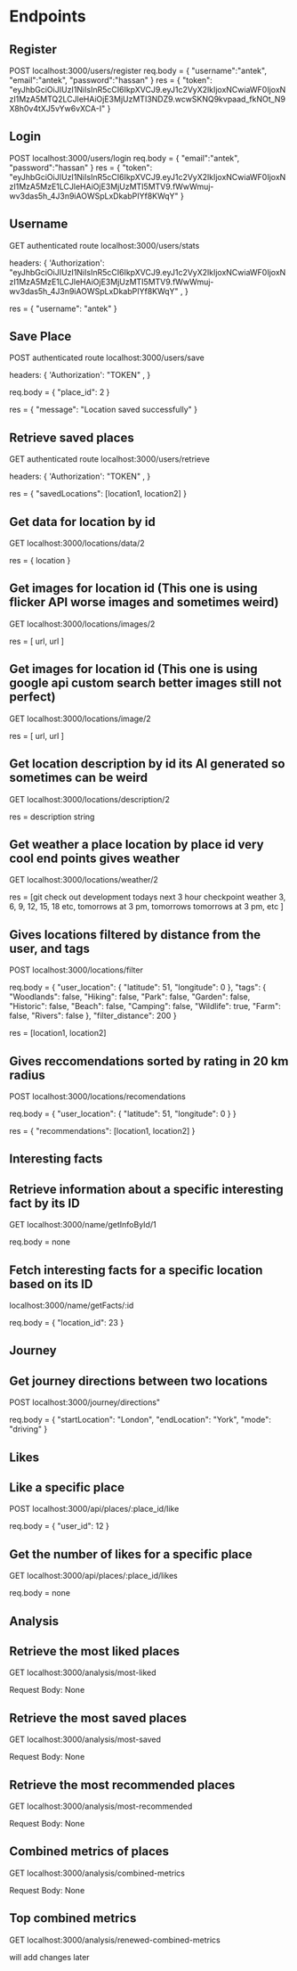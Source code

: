 
# Endpoints

## Register

POST
localhost:3000/users/register
req.body =
{
  "username":"antek",
  "email":"antek",
  "password":"hassan"
}
res =
{
  "token": "eyJhbGciOiJIUzI1NiIsInR5cCI6IkpXVCJ9.eyJ1c2VyX2lkIjoxNCwiaWF0IjoxNzI1MzA5MTQ2LCJleHAiOjE3MjUzMTI3NDZ9.wcwSKNQ9kvpaad_fkNOt_N9X8h0v4tXJ5vYw6vXCA-I"
}

## Login

POST
localhost:3000/users/login
req.body =
{
  "email":"antek",
  "password":"hassan"
}
res =
{
  "token": "eyJhbGciOiJIUzI1NiIsInR5cCI6IkpXVCJ9.eyJ1c2VyX2lkIjoxNCwiaWF0IjoxNzI1MzA5MzE1LCJleHAiOjE3MjUzMTI5MTV9.fWwWmuj-wv3das5h_4J3n9iAOWSpLxDkabPIYf8KWqY"
}

## Username

GET
authenticated route
localhost:3000/users/stats

headers: {
        'Authorization': "eyJhbGciOiJIUzI1NiIsInR5cCI6IkpXVCJ9.eyJ1c2VyX2lkIjoxNCwiaWF0IjoxNzI1MzA5MzE1LCJleHAiOjE3MjUzMTI5MTV9.fWwWmuj-wv3das5h_4J3n9iAOWSpLxDkabPIYf8KWqY" ,
    }

res =
{
  "username": "antek"
}

## Save Place

POST
authenticated route
localhost:3000/users/save

headers: {
        'Authorization': "TOKEN" ,
    }

req.body =
{
  "place_id": 2
}

res =
{
  "message": "Location saved successfully"
}

## Retrieve saved places

GET
authenticated route
localhost:3000/users/retrieve

headers: {
        'Authorization': "TOKEN" ,
    }

res =
{
  "savedLocations": [location1, location2]
}

## Get data for location by id

GET
localhost:3000/locations/data/2

res =
{
    location
}

## Get images for location id (This one is using flicker API worse images and sometimes weird)

GET
localhost:3000/locations/images/2

res =
[
    url,
    url
]

## Get images for location id (This one is using google api custom search better images still not perfect)

GET
localhost:3000/locations/image/2

res =
[
    url,
    url
]

## Get location description by id its AI generated so sometimes can be weird

GET
localhost:3000/locations/description/2

res = description string

## Get weather a place location by place id very cool end points gives weather

GET
localhost:3000/locations/weather/2

res = [git check out development 
    todays next 3 hour checkpoint weather 3, 6, 9, 12, 15, 18 etc,
    tomorrows at 3 pm,
    tomorrows tomorrows at 3 pm,
    etc
]

## Gives locations filtered by distance from the user, and tags

POST
localhost:3000/locations/filter

req.body =
{
  "user_location": {
    "latitude": 51,
    "longitude": 0
  },
  "tags": {
    "Woodlands": false,
    "Hiking": false,
    "Park": false,
    "Garden": false,
    "Historic": false,
    "Beach": false,
    "Camping": false,
    "Wildlife": true,
    "Farm": false,
    "Rivers": false
  },
  "filter_distance": 200
}

res =
[location1, location2]

## Gives reccomendations sorted by rating in 20 km radius

POST
localhost:3000/locations/recomendations

req.body =
{
  "user_location": {
    "latitude": 51,
    "longitude": 0
  }
}

res =
{
  "recommendations": [location1, location2]
}

## Interesting facts

## Retrieve information about a specific interesting fact by its ID

GET
localhost:3000/name/getInfoById/1

req.body = none

## Fetch interesting facts for a specific location based on its ID

localhost:3000/name/getFacts/:id

req.body =
{
  "location_id": 23
}

## Journey

## Get journey directions between two locations

POST
localhost:3000/journey/directions"

req.body =
{
  "startLocation": "London",
  "endLocation": "York",
  "mode": "driving"
}

## Likes

## Like a specific place

POST
localhost:3000/api/places/:place_id/like

req.body =
 {
  "user_id": 12
}

## Get the number of likes for a specific place

GET
localhost:3000/api/places/:place_id/likes

req.body = none

## Analysis

## Retrieve the most liked places

GET
localhost:3000/analysis/most-liked

Request Body: None

## Retrieve the most saved places

GET
localhost:3000/analysis/most-saved

Request Body: None

## Retrieve the most recommended places

GET
localhost:3000/analysis/most-recommended

Request Body: None

## Combined metrics of places

GET
localhost:3000/analysis/combined-metrics

Request Body: None

## Top combined metrics

GET
localhost:3000/analysis/renewed-combined-metrics

will add changes later

